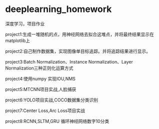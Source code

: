 # deeplearning_homework
深度学习，项目作业

project1:生成一堆随机的点，用神经网络去拟合这堆点，并将最终结果显示在matplotlib上

project2:自己制作数据集，实现图像单目标追踪。并将追踪结果进行显示。

project3:Batch Normalization、Instance Normalization、Layer Normalization三种正则化运算方式

project4:使用numpy 实现IOU,NMS

project5:MTCNN项目实战,人脸捕获

project6:YOLO项目实战,COCO数据集分类识别

project7:Center Loss,Arc Loss项目实战

project8:RCNN,SLTM,GRU 循环神经网络数字10分类
